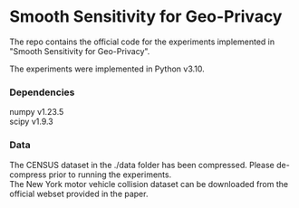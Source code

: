 # Smooth Sensitivity for Geo-Privacy
The repo contains the official code for the experiments implemented in "Smooth Sensitivity for Geo-Privacy".

The experiments were implemented in Python v3.10.
### Dependencies
numpy v1.23.5 <br/>
scipy v1.9.3 <br/>

### Data
The CENSUS dataset in the ./data folder has been compressed. Please de-compress prior to running the experiments.<br/>
The New York motor vehicle collision dataset can be downloaded from the official webset provided in the paper.
